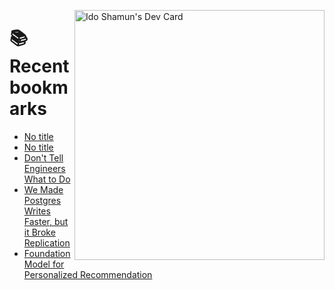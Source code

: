 <a href="https://app.daily.dev/idoshamun"><img src="https://api.daily.dev/devcards/v2/28849d86070e4c099c877ab6837c61f0.png?type=default&r=auy" align="right" width="400" alt="Ido Shamun's Dev Card"/></a>

# 📚 Recent bookmarks
<!-- BOOKMARKS:START -->
- [No title](https://app.daily.dev/posts/STTtxq0QK?utm_source=rss&utm_medium=bookmarks&utm_campaign=28849d86070e4c099c877ab6837c61f0)
- [No title](https://app.daily.dev/posts/H7Oe1Q1Zn?utm_source=rss&utm_medium=bookmarks&utm_campaign=28849d86070e4c099c877ab6837c61f0)
- [Don&#39;t Tell Engineers What to Do](https://app.daily.dev/posts/xYywV4XT6?utm_source=rss&utm_medium=bookmarks&utm_campaign=28849d86070e4c099c877ab6837c61f0)
- [We Made Postgres Writes Faster, but it Broke Replication](https://app.daily.dev/posts/qGOLhdaq0?utm_source=rss&utm_medium=bookmarks&utm_campaign=28849d86070e4c099c877ab6837c61f0)
- [Foundation Model for Personalized Recommendation](https://app.daily.dev/posts/f4erqo0pt?utm_source=rss&utm_medium=bookmarks&utm_campaign=28849d86070e4c099c877ab6837c61f0)
<!-- BOOKMARKS:END -->
